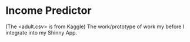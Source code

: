# Income Predictor
(The <adult.csv> is from Kaggle)
The work/prototype of work my before I integrate into my Shinny App.
